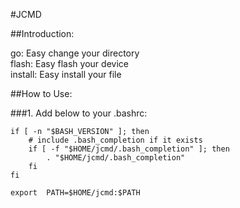 #JCMD

##Introduction:  

go: Easy change your directory  
flash: Easy flash your device  
install: Easy install your file  

##How to Use:  

###1. Add below to your .bashrc:
<pre><code>if [ -n "$BASH_VERSION" ]; then  
    # include .bash_completion if it exists  
    if [ -f "$HOME/jcmd/.bash_completion" ]; then  
        . "$HOME/jcmd/.bash_completion"  
    fi  
fi  

export  PATH=$HOME/jcmd:$PATH  
</code></pre>
